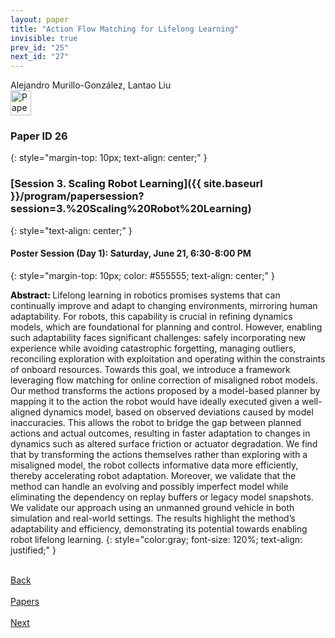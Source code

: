 ```yaml
---
layout: paper
title: "Action Flow Matching for Lifelong Learning"
invisible: true
prev_id: "25"
next_id: "27"
---
```

<div class="paper-authors">
  <div class="paper-author-box">
    <div class="paper-author-name">Alejandro Murillo-González, Lantao Liu</div>
    <div class="paper-author-uni"></div>
  </div>
</div>

<div class="paper-pdf">
  <div>
    <a href="https://www.roboticsproceedings.org/rss21/p026.pdf" title="Download PDF" target="_blank">
      <img src="{{ site.baseurl }}/images/paper_link_cardinal_red.png" alt="Paper PDF" width="33" height="40" />
    </a>
  </div>
</div>

### Paper ID 26
{: style="margin-top: 10px; text-align: center;" }

### [Session 3. Scaling Robot Learning]({{ site.baseurl }}/program/papersession?session=3.%20Scaling%20Robot%20Learning)
{: style="text-align: center;" }

#### Poster Session (Day 1): Saturday, June 21, 6:30-8:00 PM
{: style="margin-top: 10px; color: #555555; text-align: center;" }

<b style="color: black;">Abstract: </b>Lifelong learning in robotics promises systems that can continually improve and adapt to changing environments, mirroring human adaptability. For robots, this capability is crucial in refining dynamics models, which are foundational for planning and control. However, enabling such adaptability faces significant challenges: safely incorporating new experience while avoiding catastrophic forgetting, managing outliers, reconciling exploration with exploitation and operating within the constraints of onboard resources. Towards this goal, we introduce a framework leveraging flow matching for online correction of misaligned robot models. Our method transforms the actions proposed by a model-based planner by mapping it to the action the robot would have ideally executed given a well-aligned dynamics model, based on observed deviations caused by model inaccuracies. This allows the robot to bridge the gap between planned actions and actual outcomes, resulting in faster adaptation to changes in dynamics such as altered surface friction or actuator degradation. We find that by transforming the actions themselves rather than exploring with a misaligned model, the robot collects informative data more efficiently, thereby accelerating robot adaptation. Moreover, we validate that the method can handle an evolving and possibly imperfect model while eliminating the dependency on replay buffers or legacy model snapshots. We validate our approach using an unmanned ground vehicle in both simulation and real-world settings. The results highlight the method’s adaptability and efficiency, demonstrating its potential towards enabling robot lifelong learning.
{: style="color:gray; font-size: 120%; text-align: justified;" }

<div class="paper-menu">
  <div class="paper-menu-inner">
    <a href="{{ site.baseurl }}/program/papers/25/" title="Previous Paper">
            <div class="paper-menu-icon">
                <i class="fa fa-chevron-left"></i><br>
                <span class="paper-menu-label">Back</span>
            </div>
        </a>
    <a href="{{ site.baseurl }}/program/papers" title="All Papers">
      <div class="paper-menu-icon">
        <i class="fa fa-list"></i><br>
        <span class="paper-menu-label">Papers</span>
      </div>
    </a>
    <a href="{{ site.baseurl }}/program/papers/27/" title="Next Paper">
            <div class="paper-menu-icon">
                <i class="fa fa-chevron-right"></i><br>
                <span class="paper-menu-label">Next</span>
            </div>
        </a>
  </div>
</div>
